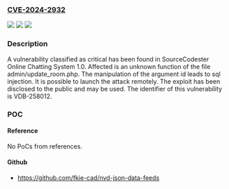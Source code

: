 ### [CVE-2024-2932](https://cve.mitre.org/cgi-bin/cvename.cgi?name=CVE-2024-2932)
![](https://img.shields.io/static/v1?label=Product&message=Online%20Chatting%20System&color=blue)
![](https://img.shields.io/static/v1?label=Version&message=%3D%201.0%20&color=brighgreen)
![](https://img.shields.io/static/v1?label=Vulnerability&message=CWE-89%20SQL%20Injection&color=brighgreen)

### Description

A vulnerability classified as critical has been found in SourceCodester Online Chatting System 1.0. Affected is an unknown function of the file admin/update_room.php. The manipulation of the argument id leads to sql injection. It is possible to launch the attack remotely. The exploit has been disclosed to the public and may be used. The identifier of this vulnerability is VDB-258012.

### POC

#### Reference
No PoCs from references.

#### Github
- https://github.com/fkie-cad/nvd-json-data-feeds

